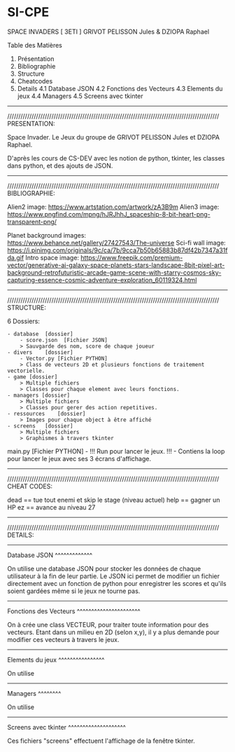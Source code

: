 # SI-CPE

SPACE INVADERS  [ 3ETI ]
GRIVOT PELISSON Jules & DZIOPA Raphael

Table des Matières 

1. Présentation
2. Bibliographie
3. Structure
4. Cheatcodes
5. Details
    4.1 Database JSON
    4.2 Fonctions des Vecteurs
    4.3 Elements du jeux
    4.4 Managers
    4.5 Screens avec tkinter

________________________________________________________________________________________________
////////////////////////////////////////////////////////////////////////////////////////////////
PRESENTATION:

Space Invader. Le Jeux du groupe de GRIVOT PELISSON Jules et DZIOPA Raphael.

D'après les cours de CS-DEV avec les notion de python, tkinter, les classes dans python, et des ajouts de JSON.
________________________________________________________________________________________________
////////////////////////////////////////////////////////////////////////////////////////////////
BIBLIOGRAPHIE:

Alien2 image: https://www.artstation.com/artwork/zA3B9m
Alien3 image: https://www.pngfind.com/mpng/hJRJhhJ_spaceship-8-bit-heart-png-transparent-png/ 

Planet background images: https://www.behance.net/gallery/27427543/The-universe 
Sci-fi wall image: https://i.pinimg.com/originals/9c/ca/7b/9cca7b50b65883b87df42b7347a31fda.gif 
Intro space image: https://www.freepik.com/premium-vector/generative-ai-galaxy-space-planets-stars-landscape-8bit-pixel-art-background-retrofuturistic-arcade-game-scene-with-starry-cosmos-sky-capturing-essence-cosmic-adventure-exploration_60119324.html 
________________________________________________________________________________________________
////////////////////////////////////////////////////////////////////////////////////////////////
STRUCTURE:

6 Dossiers:

    - database  [dossier]
        - score.json  [Fichier JSON]
        > Sauvgarde des nom, score de chaque joueur
    - divers    [dossier]
        - Vector.py [Fichier PYTHON]
        > Class de vecteurs 2D et plusieurs fonctions de traitement vectorielle.
    - game [dossier]
        > Multiple fichiers
        > Classes pour chaque element avec leurs fonctions.
    - managers [dossier]
        > Multiple fichiers
        > Classes pour gerer des action repetitives.
    - ressources    [dossier]
        > Images pour chaque object à être affiché
    - screens   [dossier]
        > Multiple fichiers
        > Graphismes à travers tkinter

main.py [Fichier PYTHON]
    - !!! Run pour lancer le jeux. !!!
    - Contiens la loop pour lancer le jeux avec ses 3 écrans d'affichage.
________________________________________________________________________________________________
////////////////////////////////////////////////////////////////////////////////////////////////
CHEAT CODES:

dead == tue tout enemi et skip le stage (niveau actuel)
help == gagner un HP
ez == avance au niveau 27 
________________________________________________________________________________________________
////////////////////////////////////////////////////////////////////////////////////////////////
DETAILS:

_____________
Database JSON
^^^^^^^^^^^^^

On utilise une database JSON pour stocker les données de chaque utilisateur à la fin de leur partie.
Le JSON ici permet de modifier un fichier directement avec un fonction de python pour enregistrer les scores et qu'ils soient gardées même si le jeux ne tourne pas.

______________________
Fonctions des Vecteurs
^^^^^^^^^^^^^^^^^^^^^^

On à crée une class VECTEUR, pour traiter toute information pour des vecteurs.
Etant dans un milieu en 2D (selon x,y), il y a plus demande pour modifier ces vecteurs à travers le jeux.

________________
Elements du jeux
^^^^^^^^^^^^^^^^

On utilise

________
Managers
^^^^^^^^

On utilise

____________________
Screens avec tkinter
^^^^^^^^^^^^^^^^^^^^

Ces fichiers "screens" effectuent l'affichage de la fenêtre tkinter.
